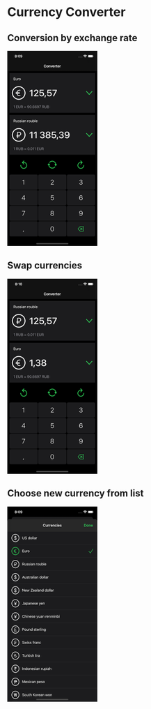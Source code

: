 # Currency Converter

## Conversion by exchange rate  

<img src="https://github.com/KonstantinErmolenko/CurrencyConverter/blob/main/Preview/preview-1.png" width="207" height="448">

## Swap currencies

<img src="https://github.com/KonstantinErmolenko/CurrencyConverter/blob/main/Preview/preview-3.png" width="207" height="448">

## Choose new currency from list

<img src="https://github.com/KonstantinErmolenko/CurrencyConverter/blob/main/Preview/preview-2.png" width="207" height="448"> 

